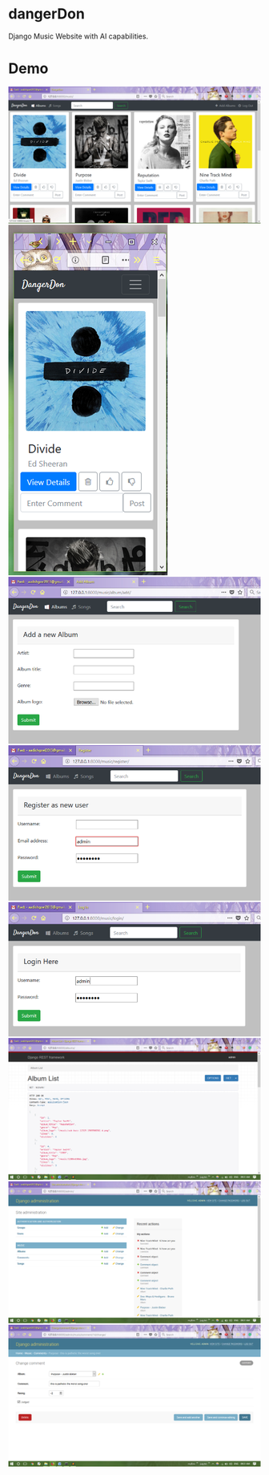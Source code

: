 # dangerDon
Django Music Website with AI capabilities. 

# Demo
![](demoImages/Screenshot%20(51).png)
![](demoImages/Screenshot%20(52).png)
![](demoImages/Screenshot%20(53).png)
![](demoImages/Screenshot%20(54).png)
![](demoImages/Screenshot%20(55).png)
![](demoImages/Screenshot%20(56).png)
![](demoImages/Screenshot%20(57).png)
![](demoImages/Screenshot%20(58).png)
